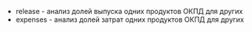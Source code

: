 - release - анализ долей выпуска одних продуктов ОКПД для других
- expenses - анализ долей затрат одних продуктов ОКПД для других

